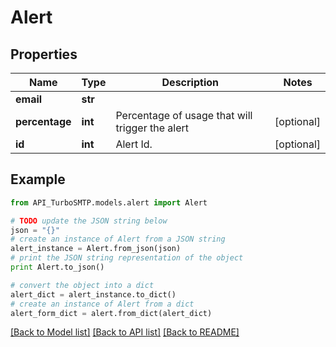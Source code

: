 # Alert


## Properties

Name | Type | Description | Notes
------------ | ------------- | ------------- | -------------
**email** | **str** |  | 
**percentage** | **int** | Percentage of usage that will trigger the alert | [optional] 
**id** | **int** | Alert Id. | [optional] 

## Example

```python
from API_TurboSMTP.models.alert import Alert

# TODO update the JSON string below
json = "{}"
# create an instance of Alert from a JSON string
alert_instance = Alert.from_json(json)
# print the JSON string representation of the object
print Alert.to_json()

# convert the object into a dict
alert_dict = alert_instance.to_dict()
# create an instance of Alert from a dict
alert_form_dict = alert.from_dict(alert_dict)
```
[[Back to Model list]](../README.md#documentation-for-models) [[Back to API list]](../README.md#documentation-for-api-endpoints) [[Back to README]](../README.md)


